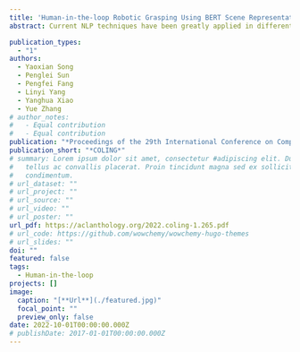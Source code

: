 ```yaml
---
title: 'Human-in-the-loop Robotic Grasping Using BERT Scene Representation'
abstract: Current NLP techniques have been greatly applied in different domains. In this paper, we propose a human-in-the-loop framework for robotic grasping in cluttered scenes, investigating a language interface to the grasping process, which allows the user to intervene by natural language commands. This framework is constructed on a state-of-the-art grasping baseline, where we substitute a scene-graph representation with a text representation of the scene using BERT. Experiments on both simulation and physical robot show that the proposed method outperforms conventional object-agnostic and scene-graph based methods in the literature. In addition, we find that with human intervention, performance can be significantly improved. Our dataset and code are available on our project website https://sites.google.com/view/hitl-grasping-bert.

publication_types:
  - "1"
authors:
  - Yaoxian Song
  - Penglei Sun
  - Pengfei Fang
  - Linyi Yang
  - Yanghua Xiao
  - Yue Zhang
# author_notes:
#   - Equal contribution
#   - Equal contribution
publication: "*Proceedings of the 29th International Conference on Computational Linguistics*"
publication_short: "*COLING*"
# summary: Lorem ipsum dolor sit amet, consectetur #adipiscing elit. Duis posuere
#   tellus ac convallis placerat. Proin tincidunt magna sed ex sollicitudin
#   condimentum.
# url_dataset: ""
# url_project: ""
# url_source: ""
# url_video: ""
# url_poster: ""
url_pdf: https://aclanthology.org/2022.coling-1.265.pdf
# url_code: https://github.com/wowchemy/wowchemy-hugo-themes
# url_slides: ""
doi: ""
featured: false
tags:
  - Human-in-the-loop
projects: []
image:
  caption: "[**Url**](./featured.jpg)"
  focal_point: ""
  preview_only: false
date: 2022-10-01T00:00:00.000Z
# publishDate: 2017-01-01T00:00:00.000Z
---
```

